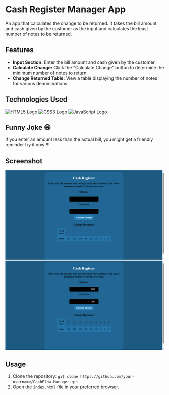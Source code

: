 # Cash Register Manager App

<p> An app that calculates the change to be returned. It takes the bill amount and cash given by the customer as the input and calculates the least number of notes to be returned.

## Features

- **Input Section:** Enter the bill amount and cash given by the customer.
- **Calculate Change:** Click the "Calculate Change" button to determine the minimum number of notes to return.
- **Change Returned Table:** View a table displaying the number of notes for various denominations.

## Technologies Used

![HTML5 Logo](https://img.shields.io/badge/HTML5-E34F26?logo=html5&logoColor=white)
![CSS3 Logo](https://img.shields.io/badge/CSS3-1572B6?logo=css3&logoColor=white)
![JavaScript Logo](https://img.shields.io/badge/JavaScript-F7DF1E?logo=javascript&logoColor=black)

## Funny Joke 😄

If you enter an amount less than the actual bill, you might get a friendly reminder try it now !!!

## Screenshot

![Image with no-bills](Images/with-no-bill.png)
![with paying bills](Images/with-bills.png)

## Usage

1. Clone the repository: `git clone https://github.com/your-username/CashFlow-Manager.git`
2. Open the `index.html` file in your preferred browser.
